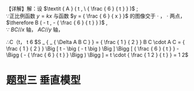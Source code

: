 【详解】解：设 $\textit { A } ( t , \ { \frac { 6 } { t } } )$ ;  
∵正比例函数 $y = k x$ 与函数 $y = { \frac { 6 } { x } }$ 的图像交于 $\cdot$ ， $\cdot$ 两点，$\therefore B ( - t , - { \frac { 6 } { t } } )$ ,  
∵ $B C / / x$ 轴， $A C / / y$ 轴，

∴C（t， t 6 $S _ { _ { \Delta A B C } } = { \frac { 1 } { 2 } } B C \cdot A C = { \frac { 1 } { 2 } } \Big [ t - \big ( - t \big ) \Big ] \Bigg [ { \frac { 6 } { t } } - \Bigg ( - { \frac { 6 } { t } } \Bigg ) \Bigg ] = t \cdot { \frac { 1 2 } { t } } = 1 2$

# 题型三 垂直模型
